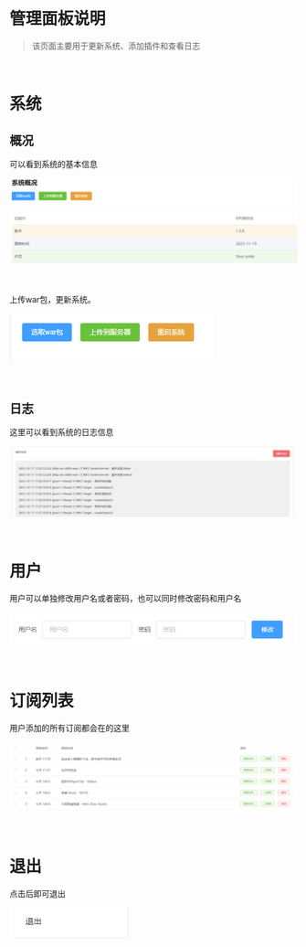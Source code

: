 # 管理面板说明
>该页面主要用于更新系统、添加插件和查看日志

<br>

# 系统
## 概况
可以看到系统的基本信息

![systemInfo](./systemInfo.png)

<br>

上传war包，更新系统。

![updateSystem](./updateSystem.png)

<br>

## 日志
这里可以看到系统的日志信息

![logs](./logs.png)

<br>


# 用户
用户可以单独修改用户名或者密码，也可以同时修改密码和用户名

![change](./change.png)

<br>

# 订阅列表

用户添加的所有订阅都会在的这里

![sublist](./SubscriptionList.png)

<br>

# 退出
点击后即可退出

![exit](./exit.png)